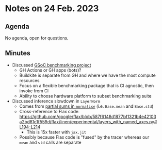 # Notes on 24 Feb. 2023

## Agenda

No agenda, open for questions.

## Minutes

- Discussed [GSoC benchmarking project](http://fluxml.ai/gsoc/#benchmark_tooling_for_common_models_and_operations)
    - GH Actions or GH apps (bots)?
    - Buildkite is separate from GH and where we have the most compute resources
    - Focus on a flexible benchmarking package that is CI agnostic, then invoke from CI
    - Ability to choose hardware platform to subset benchmarking suite
- Discussed inference slowdown in `LayerNorm`
    - Comes from [partial sums in `normalise`](https://github.com/FluxML/Flux.jl/blob/master/src/layers/normalise.jl) (i.e. `Base.mean` and `Base.std`)
    - Cross-reference to Flax code: https://github.com/google/flax/blob/587f6148d1877bf1321b4e42103a2bd81c1f559d/flax/linen/experimental/layers_with_named_axes.py#L194-L214
        - This is 15x faster with `jax.jit`
    - Possibly because Flax code is "fused" by the tracer whereas our `mean` and `std` calls are separate


